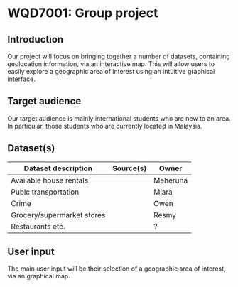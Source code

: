 # WQD7001: Group project
## Introduction
Our project will focus on bringing together a number of datasets, containing geolocation information, via an interactive map. This will allow users to easily explore a geographic area of interest using an intuitive graphical interface.

## Target audience
Our target audience is mainly international students who are new to an area. In particular, those students who are currently located in Malaysia.

## Dataset(s)
| Dataset description        | Source(s) | Owner    |
|----------------------------|-----------|----------|
| Available house rentals    |           | Meheruna |
| Publc transportation       |           | Miara    |
| Crime                      |           | Owen     |
| Grocery/supermarket stores |           | Resmy    |
| Restaurants etc.           |           | ?        |

## User input
The main user input will be their selection of a geographic area of interest, via an graphical map.

